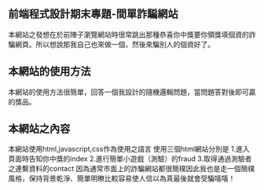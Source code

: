 ## 前端程式設計期末專題-間單詐騙網站

本網站之發想在於前陣子瀏覽網站時很常跳出那種恭喜你中獎要你領獎填個資的詐騙網頁。所以想說那我自己也來做一個，然後來騙別人的個資好了。

## 本網站的使用方法

本網站的使用方法很簡單，回答一個我設計的隨機邏輯問題，當問題答對後即可贏的獎品。

## 本網站之內容
本網站使用html,javascript,css作為使用之語言
使用三個html網站分別是
1.進入頁面時告知你中獎的index
2.進行簡單小遊戲（測驗）的fraud
3.取得通過測驗者之連繫資料的contact
因為通常市面上的詐騙網站都很簡樸因此我也是走一個簡樸風格，保持背景乾淨、簡單明瞭比較容易使人信以為真最後就會受騙嘻嘻！



